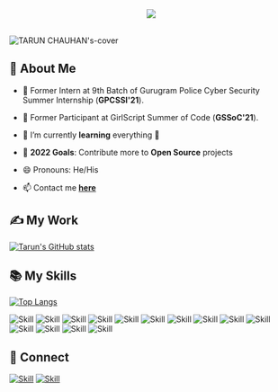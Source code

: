 
<div align="center">
<img src="https://user-images.githubusercontent.com/42115530/92640221-9728ca00-f2fa-11ea-8994-c72b26e937de.gif" align="center"/>
</div>

<br/>

![TARUN CHAUHAN's-cover](https://user-images.githubusercontent.com/50846427/122049096-a72c8780-cdff-11eb-8091-59287f2a564a.png)



## 🧔 About Me

- 🔔 Former Intern at 9th Batch of Gurugram Police Cyber Security Summer Internship (**GPCSSI'21**).

- 🔭 Former Participant at GirlScript Summer of Code (**GSSoC'21**).

- 🌱 I’m currently **learning** everything 🤣

- 🥅 **2022 Goals**: Contribute more to **Open Source** projects

- 😄 Pronouns: He/His

- 📫 Contact me **[here](chauhantarunbtcs83@gmail.com)**



## ✍ My Work

[![Tarun's GitHub stats](https://github-readme-stats.vercel.app/api?username=TrojanTarun&show_icons=true&theme=dark)](https://github.com/TrojanTarun)



## 📚 My Skills

[![Top Langs](https://github-readme-stats.vercel.app/api/top-langs/?username=TrojanTarun&layout=compact&show_icons=true&theme=dark)](https://github.com/Jaagrav/Jaagrav)

![Skill](https://img.shields.io/badge/python%20-%2314354C.svg?&style=for-the-badge&logo=python&logoColor=white)
![Skill](https://img.shields.io/badge/HTML5-E34F26?style=for-the-badge&logo=html5&logoColor=white)
![Skill](https://img.shields.io/badge/CSS3-1572B6?style=for-the-badge&logo=css3&logoColor=white)
![Skill](https://img.shields.io/badge/JavaScript-323330?style=for-the-badge&logo=javascript&logoColor=F7DF1E)
![Skill](https://img.shields.io/badge/Java-ED8B00?style=for-the-badge&logo=java&logoColor=white)
![Skill](https://img.shields.io/badge/Markdown-000000?style=for-the-badge&logo=markdown&logoColor=white)
![Skill](https://img.shields.io/badge/Bootstrap-563D7C?style=for-the-badge&logo=bootstrap&logoColor=white)
![Skill](https://img.shields.io/badge/jQuery-0769AD?style=for-the-badge&logo=jquery&logoColor=white)
![Skill](https://img.shields.io/badge/Heroku-430098?style=for-the-badge&logo=heroku&logoColor=white)
![Skill](https://img.shields.io/badge/Google_Cloud-4285F4?style=for-the-badge&logo=google-cloud&logoColor=white)
![Skill](https://img.shields.io/badge/Linux-green?style=for-the-badge&logo=linux&logoColor=white)
![Skill](https://img.shields.io/badge/Git-F05032?style=for-the-badge&logo=git&logoColor=white)
![Skill](https://img.shields.io/badge/Visual_Studio_Code-0078D4?style=for-the-badge&logo=visual%20studio%20code&logoColor=white)
![Skill](https://img.shields.io/badge/Microsoft_Office-D83B01?style=for-the-badge&logo=microsoft-office&logoColor=white)

## 🤝 Connect

[![Skill](https://img.shields.io/badge/LinkedIn-0077B5?style=for-the-badge&logo=linkedin&logoColor=white)](https://www.linkedin.com/in/trojantarun/)
[![Skill](https://img.shields.io/badge/GitHub-100000?style=for-the-badge&logo=github&logoColor=white)](https://github.com/TrojanTarun)
